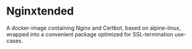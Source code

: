 # Nginxtended

A docker-image containing Nginx and Certbot, based on alpine-linux, wrapped into a convenient package optimized for SSL-termination use-cases.
